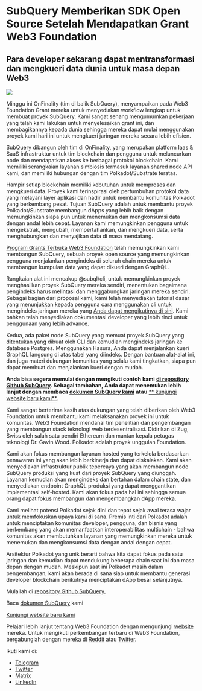 # SubQuery Memberikan SDK Open Source Setelah Mendapatkan Grant Web3 Foundation

## Para developer sekarang dapat mentransformasi dan mengkueri data dunia untuk masa depan Web3

![](https://miro.medium.com/max/1400/1*f9Jw37LjUGu8P8W39cjDYw.png)

Minggu ini OnFinality (tim di balik SubQuery), menyampaikan pada Web3 Foundation Grant mereka untuk menyediakan workflow lengkap untuk membuat proyek SubQuery. Kami sangat senang mengumumkan pekerjaan yang telah kami lakukan untuk menyelesaikan grant ini, dan membagikannya kepada dunia sehingga mereka dapat mulai menggunakan proyek kami hari ini untuk mengkueri jaringan mereka secara lebih efisien.

SubQuery dibangun oleh tim di OnFinality, yang merupakan platform Iaas & SaaS infrastruktur untuk tim blockchain dan pengguna untuk meluncurkan node dan mendapatkan akses ke berbagai protokol blockchain. Kami memiliki serangkaian layanan simbiosis termasuk layanan shared node API kami, dan memiliki hubungan dengan tim Polkadot/Substrate teratas.

Hampir setiap blockchain memiliki kebutuhan untuk memproses dan mengkueri data. Proyek kami terinspirasi oleh pertumbuhan protokol data yang melayani layer aplikasi dan hadir untuk membantu komunitas Polkadot yang berkembang pesat. Tujuan SubQuery adalah untuk membantu proyek Polkadot/Substrate membangun dApps yang lebih baik dengan memungkinkan siapa pun untuk menemukan dan mengkonsumsi data dengan andal lebih cepat. Layanan kami memungkinkan pengguna untuk mengekstrak, mengubah, mempertahankan, dan mengkueri data, serta menghubungkan dan menyajikan data di masa mendatang.

[Program Grants Terbuka Web3 Foundation](https://github.com/w3f/Open-Grants-Program/pull/136) telah memungkinkan kami membangun SubQuery, sebuah proyek open source yang memungkinkan pengguna menjalankan pengindeks di seluruh chain mereka untuk membangun kumpulan data yang dapat dikueri dengan GraphQL.

Rangkaian alat ini mencakup @subql/cli, untuk memungkinkan proyek menghasilkan proyek SubQuery mereka sendiri, menentukan bagaimana pengindeks harus melintasi dan menggabungkan jaringan mereka sendiri. Sebagai bagian dari proposal kami, kami telah menyediakan tutorial dasar yang menunjukkan kepada pengguna cara menggunakan cli untuk mengindeks jaringan mereka yang [Anda dapat mengikutinya di sini](https://doc.subquery.network/quickstart.html). Kami bahkan telah menyediakan dokumentasi developer yang lebih rinci untuk penggunaan yang lebih advance.

Kedua, ada paket node SubQuery yang memuat proyek SubQuery yang ditentukan yang dibuat oleh CLI dan kemudian mengindeks jaringan ke database Postgres. Menggunakan Hasura, Anda dapat menjalankan kueri GraphQL langsung di atas tabel yang diindeks. Dengan bantuan alat-alat ini, dan juga materi dukungan komunitas yang selalu kami tingkatkan, siapa pun dapat membuat dan menjalankan kueri dengan mudah.

**Anda bisa segera memulai dengan mengikuti contoh kami** [**di repository Github SubQuery**](https://github.com/OnFinality-io/subql)**. Sebagai tambahan, Anda dapat menemukan lebih lanjut dengan membaca [**dokumen SubQuery kami**](https://doc.subquery.network/)** **atau** [** kunjungi website baru kami**](https://subquery.network/)**.**

Kami sangat berterima kasih atas dukungan yang telah diberikan oleh Web3 Foundation untuk membantu kami melaksanakan proyek ini untuk komunitas. Web3 Foundation mendanai tim penelitian dan pengembangan yang membangun stack teknologi web terdesentralisasi. Didirikan di Zug, Swiss oleh salah satu pendiri Ethereum dan mantan kepala petugas teknologi Dr. Gavin Wood. Polkadot adalah proyek unggulan Foundation.

Kami akan fokus membangun layanan hosted yang terkelola berdasarkan penawaran ini yang akan lebih berkinerja dan dapat diskalakan. Kami akan menyediakan infrastruktur publik tepercaya yang akan membangun node SubQuery produksi yang kuat dari proyek SubQuery yang diunggah. Layanan kemudian akan mengindeks dan bertahan dalam chain state, dan menyediakan endpoint GraphQL produksi yang dapat menggantikan implementasi self-hosted. Kami akan fokus pada hal ini sehingga semua orang dapat fokus membangun dan mengembangkan dApp mereka.

Kami melihat potensi Polkadot sejak dini dan tepat sejak awal terasa wajar untuk memfokuskan upaya kami di sana. Premis inti dari Polkadot adalah untuk menciptakan komunitas developer, pengguna, dan bisnis yang berkembang yang akan memanfaatkan interoperabilitas multichain - bahwa komunitas akan membutuhkan layanan yang memungkinkan mereka untuk menemukan dan mengkonsumsi data dengan andal dengan cepat.

Arsitektur Polkadot yang unik berarti bahwa kita dapat fokus pada satu jaringan dan kemudian dapat mendukung beberapa chain saat ini dan masa depan dengan mudah. Meskipun saat ini Polkadot masih dalam pengembangan, kami akan berada di sana siap untuk membantu generasi developer blockchain berikutnya menciptakan dApp besar selanjutnya.

Mulailah di [repository Github SubQuery.](https://github.com/OnFinality-io/subql)

Baca [dokumen SubQuery](https://doc.subquery.network/) kami

[Kunjungi website baru kami](https://subquery.network/)

Pelajari lebih lanjut tentang Web3 Foundation dengan mengunjungi [website](https://web3.foundation/) mereka. Untuk mengikuti perkembangan terbaru di Web3 Foundation, bergabunglah dengan mereka di [Reddit](https://www.reddit.com/r/dot/) atau [Twitter](https://twitter.com/web3foundation).

Ikuti kami di:

-   [Telegram](https://t.me/subquerynetwork)
-   [Twitter](https://twitter.com/subquerynetwork)
-   [Matrix](https://matrix.to/#/%23subquery:matrix.org)
-   [LinkedIn](https://www.linkedin.com/company/subquery)